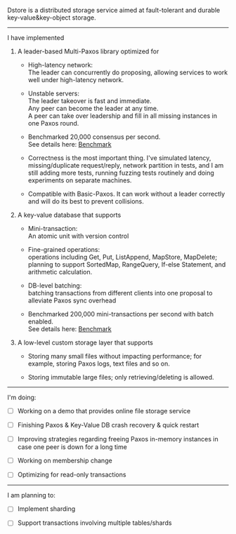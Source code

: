 
Dstore is a distributed storage service aimed at fault-tolerant and durable key-value&key-object storage.

---

I have implemented

1.  A leader-based Multi-Paxos library optimized for

    - High-latency network:  
      The leader can concurrently do proposing, allowing services to work well under high-latency network.

    - Unstable servers:  
      The leader takeover is fast and immediate.  
      Any peer can become the leader at any time.  
      A peer can take over leadership and fill in all missing instances in one Paxos round.
      
    - Benchmarked 20,000 consensus per second.  
      See details here:
      [Benchmark](./docs/benchmark.md)

    - Correctness is the most important thing. I've simulated latency, missing/duplicate request/reply, network partition in tests, and I am still adding more tests, running fuzzing tests routinely and doing experiments on separate machines.

    - Compatible with Basic-Paxos. It can work without a leader correctly and will do its best to prevent collisions.

2.  A key-value database that supports

    - Mini-transaction:  
      An atomic unit with version control

    - Fine-grained operations:  
      operations including Get, Put, ListAppend, MapStore, MapDelete;  
      planning to support SortedMap, RangeQuery, If-else Statement, and arithmetic calculation.

    - DB-level batching:  
      batching transactions from different clients into one proposal to alleviate Paxos sync overhead

    - Benchmarked 200,000 mini-transactions per second with batch enabled.  
      See details here:
      [Benchmark](./docs/benchmark.md)



3.  A low-level custom storage layer that supports
    - Storing many small files without impacting performance; for example, storing Paxos logs, text files and so on.

    - Storing immutable large files; only retrieving/deleting is allowed.

---

I'm doing:

- [ ] Working on a demo that provides online file storage service

- [ ] Finishing Paxos & Key-Value DB crash recovery & quick restart

- [ ] Improving strategies regarding freeing Paxos in-memory instances in case one peer is down for a long time

- [ ] Working on membership change

- [ ] Optimizing for read-only transactions

---

I am planning to:

- [ ] Implement sharding

- [ ] Support transactions involving multiple tables/shards

